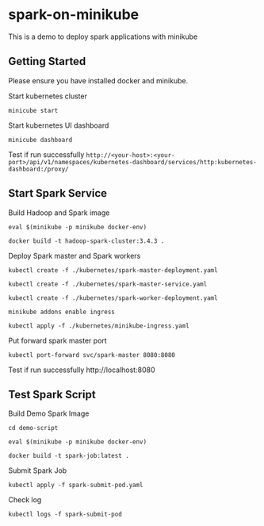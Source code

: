 # spark-on-minikube
This is a demo to deploy spark applications with minikube

## Getting Started
Please ensure you have installed docker and minikube.

Start kubernetes cluster
```
minicube start
```
Start kubernetes UI dashboard
```
minicube dashboard
```
Test if run successfully ```http://<your-host>:<your-port>/api/v1/namespaces/kubernetes-dashboard/services/http:kubernetes-dashboard:/proxy/```
## Start Spark Service
Build Hadoop and Spark image
```
eval $(minikube -p minikube docker-env)

docker build -t hadoop-spark-cluster:3.4.3 .
```
Deploy Spark master and Spark workers
```
kubectl create -f ./kubernetes/spark-master-deployment.yaml

kubectl create -f ./kubernetes/spark-master-service.yaml

kubectl create -f ./kubernetes/spark-worker-deployment.yaml

minikube addons enable ingress

kubectl apply -f ./kubernetes/minikube-ingress.yaml
```
Put forward spark master port
```
kubectl port-forward svc/spark-master 8080:8080
```
Test if run successfully http://localhost:8080
## Test Spark Script
Build Demo Spark Image 
```
cd demo-script

eval $(minikube -p minikube docker-env)

docker build -t spark-job:latest .
```
Submit Spark Job
```
kubectl apply -f spark-submit-pod.yaml
```
Check log
```
kubectl logs -f spark-submit-pod
```